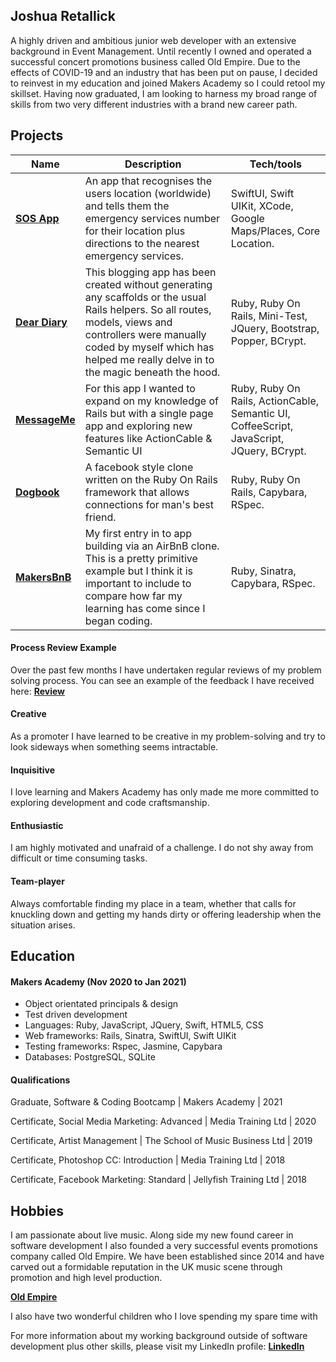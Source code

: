 ## Joshua Retallick

A highly driven and ambitious junior web developer with an extensive background in Event Management.  Until recently I owned and operated a successful concert promotions business called Old Empire.  Due to the effects of COVID-19 and an industry that has been put on pause, I decided to reinvest in my education and joined Makers Academy so I could retool my skillset.  Having now graduated, I am looking to harness my broad range of skills from two very different industries with a brand new career path.

## Projects

| Name                         | Description       | Tech/tools        |
| ---------------------------- | ----------------- | ----------------- |
| **[SOS App](https://github.com/joshuaretallick/SOS-Test)**            | An app that recognises the users location (worldwide) and tells them the emergency services number for their location plus directions to the nearest emergency services. | SwiftUI, Swift UIKit, XCode, Google Maps/Places, Core Location. |
| **[Dear Diary](https://github.com/joshuaretallick/dear-diary)**            | This blogging app has been created without generating any scaffolds or the usual Rails helpers. So all routes, models, views and controllers were manually coded by myself which has helped me really delve in to the magic beneath the hood. | Ruby, Ruby On Rails, Mini-Test, JQuery, Bootstrap, Popper, BCrypt. |
| **[MessageMe](https://github.com/joshuaretallick/message_me)**            | For this app I wanted to expand on my knowledge of Rails but with a single page app and exploring new features like ActionCable & Semantic UI | Ruby, Ruby On Rails, ActionCable, Semantic UI, CoffeeScript, JavaScript, JQuery, BCrypt. |
| **[Dogbook](https://github.com/joshuaretallick/dogbook)** | A facebook style clone written on the Ruby On Rails framework that allows connections for man's best friend. | Ruby, Ruby On Rails, Capybara, RSpec. |
| **[MakersBnB](https://github.com/joshuaretallick/makersbnb)** | My first entry in to app building via an AirBnB clone.  This is a pretty primitive example but I think it is important to include to compare how far my learning has come since I began coding. | Ruby, Sinatra, Capybara, RSpec. |

#### Process Review Example

Over the past few months I have undertaken regular reviews of my problem solving process. You can see an example of the feedback I have received here: **[Review](https://www.dropbox.com/s/0tdcp531x5ysogz/2021-01-12-Orange%20Pidgeot%2069-feedback.pdf?dl=0)**

#### Creative

As a promoter I have learned to be creative in my problem-solving and try to look sideways when something seems intractable.

#### Inquisitive

I love learning and Makers Academy has only made me more committed to exploring development and code craftsmanship.

#### Enthusiastic

I am highly motivated and unafraid of a challenge. I do not shy away from difficult or time consuming tasks.

#### Team-player

Always comfortable finding my place in a team, whether that calls for knuckling down and getting my hands dirty or offering leadership when the situation arises.

## Education

#### Makers Academy (Nov 2020 to Jan 2021)

-	Object orientated principals & design
-	Test driven development
-	Languages: Ruby, JavaScript, JQuery, Swift, HTML5, CSS
-	Web frameworks: Rails, Sinatra, SwiftUI, Swift UIKit
-	Testing frameworks: Rspec, Jasmine, Capybara
-	Databases: PostgreSQL, SQLite



#### Qualifications

Graduate, Software & Coding Bootcamp | Makers Academy | 2021

Certificate, Social Media Marketing: Advanced | Media Training Ltd | 2020

Certificate, Artist Management | The School of Music Business Ltd | 2019

Certificate, Photoshop CC: Introduction | Media Training Ltd | 2018

Certificate, Facebook Marketing: Standard | Jellyfish Training Ltd | 2018

## Hobbies

I am passionate about live music. Along side my new found career in software development I also founded a very successful events promotions company called Old Empire.  We have been established since 2014 and have carved out a formidable reputation in the UK music scene through promotion and high level production.

**[Old Empire](http://www.old-empire.co.uk/)**

I also have two wonderful children who I love spending my spare time with

For more information about my working background outside of software development plus other skills, please visit my LinkedIn profile: **[LinkedIn](https://www.linkedin.com/in/oldempire/)**
